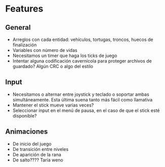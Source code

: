 # Features

## General

+ Arreglos con cada entidad: vehículos, tortugas, troncos, huecos de finalización
+ Variables con número de vidas
+ Necesitamos un timer que haga los ticks de juego
+ Intentar alguna codificación cavernícola para proteger archivos de guardado? Algún CRC o algo del estilo


## Input

+ Necesitamos o alternar entre joystick y teclado o soportar ambas simultáneamente. Esta última suena tanto más fácil como llamativa
+ Mantener el stick mueve varias veces?
+ Seleccionar input en el menú de pausa, en el caso de que el stick esté disponible?


## Animaciones
+ De inicio del juego
+ De transición entre niveles
+ De aparición de la rana
+ De salto???? Taría weno